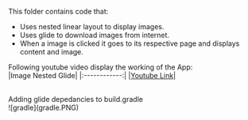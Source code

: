 This folder contains code that: <br/>
* Uses nested linear layout to display images. <br/>
* Uses glide to download images from internet. <br/>
* When a image is clicked it goes to its respective page and displays content and image. <br/> 

Following youtube video display the working of the App: <br/>
|Image Nested Glide|
|:------------:|
|[Youtube Link](https://youtu.be/ezWsTNIhfd8)|

<br/>
Adding glide depedancies to build.gradle <br/>
![gradle](gradle.PNG)



